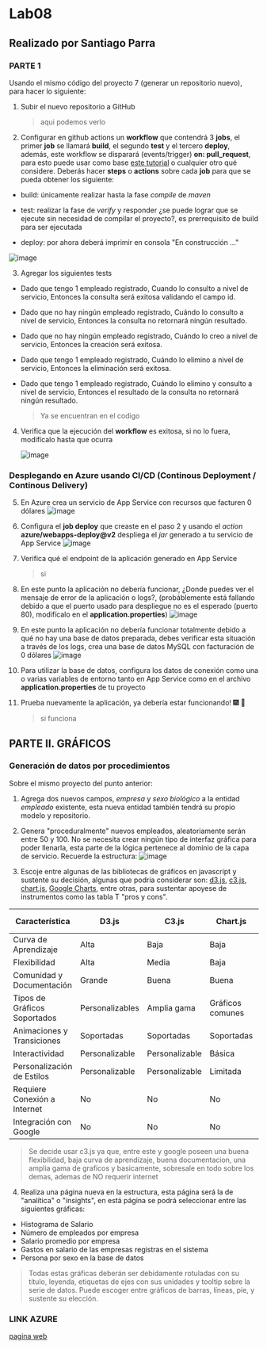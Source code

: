 # Lab08

## Realizado por Santiago Parra

### PARTE 1


Usando el mismo código del proyecto 7 (generar un repositorio nuevo), para hacer lo siguiente:

1) Subir el nuevo repositorio a GitHub
   
     > aqui podemos verlo

2) Configurar en github actions un **workflow** que contendrá 3 **jobs**, el primer **job** se llamará **build**, el segundo **test** y el tercero **deploy**, además, este workflow se disparará (events/trigger) **on: pull_request**, para esto puede usar como base [este tutorial](https://qaautomation.expert/2023/06/26/how-to-run-springboot-tests-with-github-actions/) o cualquier otro qué considere. Deberás hacer **steps** o **actions** sobre cada **job** para que se pueda obtener los siguiente:
   
- build: únicamente realizar hasta la fase *compile* de *maven*
  
- test: realizar la fase de *verify* y responder ¿se puede lograr que se ejecute sin necesidad de compilar el proyecto?, es prerrequisito de build para ser ejecutada
  
- deploy: por ahora deberá imprimir en consola "En construcción ..."

![image](https://github.com/Parralol/Lab08/assets/110953563/468e548c-095d-4f02-a26b-542aa75c808b)


3) Agregar los siguientes tests
- Dado que tengo 1 empleado registrado, Cuando lo consulto a nivel de servicio, Entonces la consulta será exitosa validando el campo id.
- Dado que no hay ningún empleado registrado, Cuándo lo consulto a nivel de servicio, Entonces la consulta no retornará ningún resultado.
- Dado que no hay ningún empleado registrado, Cuándo lo creo a nivel de servicio, Entonces la creación será exitosa.
- Dado que tengo 1 empleado registrado, Cuándo lo elimino a nivel de servicio, Entonces la eliminación será exitosa.
- Dado que tengo 1 empleado registrado, Cuándo lo elimino y consulto a nivel de servicio, Entonces el resultado de la consulta no retornará ningún resultado.

   > Ya se encuentran en el codigo
  
4) Verifica que la ejecución del **workflow** es exitosa, si no lo fuera, modifícalo hasta que ocurra

   ![image](https://github.com/Parralol/Lab08/assets/110953563/ef2f2203-bd48-40d5-b405-993d1b8c11a9)


### Desplegando en Azure usando CI/CD (Continous Deployment / Continous Delivery)

5) En Azure crea un servicio de App Service con recursos que facturen 0 dólares
   ![image](https://github.com/Parralol/Lab08/assets/110953563/ec3982bb-7d40-4488-a182-2e1ca39b83e2)

7) Configura el **job deploy** que creaste en el paso 2 y usando el *action* **azure/webapps-deploy@v2** despliega el *jar* generado a tu servicio de App Service
   ![image](https://github.com/Parralol/Lab08/assets/110953563/80b91734-b5c7-4a25-a621-35f05f980293)

9) Verifica qué el endpoint de la aplicación generado en App Service
      > si
    
11) En este punto la aplicación no debería funcionar, ¿Donde puedes ver el mensaje de error de la aplicación o logs?, (probáblemente está fallando debido a que el puerto usado para despliegue no es el esperado (puerto 80), modifícalo en el **application.properties**)
    ![image](https://github.com/Parralol/Lab08/assets/110953563/5c68f937-4895-4a83-9568-6b4d7cd8f53a)

8) En este punto la aplicación no debería funcionar totalmente debido a qué no hay una base de datos preparada, debes verificar esta situación a través de los logs, crea una base de datos MySQL con facturación de 0 dólares
   ![image](https://github.com/Parralol/Lab08/assets/110953563/0c069d7e-dacb-4c29-bf87-0ec6e93a6203)

10) Para utilizar la base de datos, configura los datos de conexión como una o varias variables de entorno tanto en App Service como en el archivo **application.properties** de tu proyecto

    
12) Prueba nuevamente la aplicación, ya debería estar funcionando! :fireworks: :champagne:
    > si funciona

## PARTE II. GRÁFICOS

### Generación de datos por procedimientos

Sobre el mismo proyecto del punto anterior:
1) Agrega dos nuevos campos, *empresa* y *sexo biológico* a la entidad *empleado* existente, esta nueva entidad también tendrá su propio modelo y repositorio.

2) Genera "proceduralmente" nuevos empleados, aleatoriamente serán entre 50 y 100. No se necesita crear ningún tipo de interfaz gráfica para poder llenarla, esta parte de la lógica pertenece al dominio de la capa de servicio.
Recuerde la estructura:
![image](https://github.com/PDSW-ECI/labs/assets/4140058/18de025e-cf76-4deb-9fc2-19c763e473d8)

3) Escoje entre algunas de las bibliotecas de gráficos en javascript y sustente su decisión, algunas que podría considerar son: [d3.js](https://d3js.org/), [c3.js](https://c3js.org/), [chart.js](https://www.chartjs.org/), [Google Charts](https://developers.google.com/chart), entre otras, para sustentar apoyese de instrumentos como las tabla T "pros y cons".

| Característica                | D3.js                           | C3.js                         | Chart.js                    | Google Charts              |
|-------------------------------|---------------------------------|-------------------------------|-----------------------------|-----------------------------|
| Curva de Aprendizaje          | Alta                            | Baja                          | Baja                        | Baja                        |
| Flexibilidad                  | Alta                            | Media                         | Baja                        | Media                       |
| Comunidad y Documentación     | Grande                          | Buena                         | Buena                       | Buena                       |
| Tipos de Gráficos Soportados   | Personalizables                 | Amplia gama                   | Gráficos comunes            | Amplia gama                 |
| Animaciones y Transiciones    | Soportadas                      | Soportadas                    | Soportadas                  | Soportadas                  |
| Interactividad                | Personalizable                  | Personalizable                | Básica                      | Básica                      |
| Personalización de Estilos    | Personalizable                  | Personalizable                | Limitada                    | Limitada                    |
| Requiere Conexión a Internet  | No                              | No                            | No                          | Sí (para cargar la librería) |
| Integración con Google        | No                              | No                            | No                          | Sí                          |

   > Se decide usar c3.js ya que, entre este y google poseen una buena flexibilidad, baja curva de aprendizaje, buena documentacion, una amplia gama de graficos y basicamente, sobresale en todo sobre los demas, ademas de NO requerir internet   

4) Realiza una página nueva en la estructura, esta página será la de "analítica" o "insights", en está página se podrá seleccionar entre las siguientes gráficas:
- Histograma de Salario
- Número de empleados por empresa
- Salario promedio por empresa
- Gastos en salario de las empresas registras en el sistema
- Persona por sexo en la base de datos
> Todas estas gráficas deberán ser debidamente rotuladas con su título, leyenda, etiquetas de ejes con sus unidades y tooltip sobre la serie de datos. Puede escoger entre gráficos de barras, líneas, pie, y sustente su elección.

### LINK AZURE

[pagina web](https://lab08santiagoparra.azurewebsites.net/)
